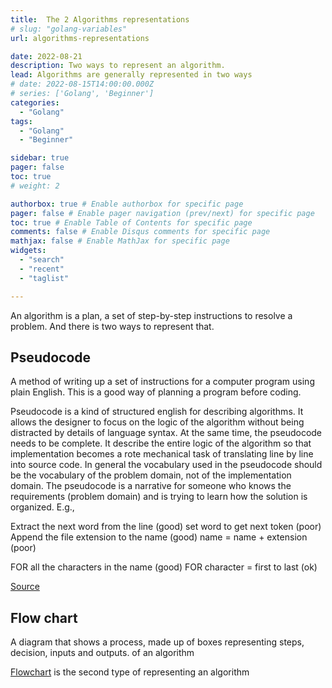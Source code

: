 ```yaml
---
title:  The 2 Algorithms representations
# slug: "golang-variables"
url: algorithms-representations

date: 2022-08-21
description: Two ways to represent an algorithm.
lead: Algorithms are generally represented in two ways
# date: 2022-08-15T14:00:00.000Z
# series: ['Golang', 'Beginner']
categories:
  - "Golang"
tags:
  - "Golang"
  - "Beginner"

sidebar: true
pager: false
toc: true
# weight: 2

authorbox: true # Enable authorbox for specific page
pager: false # Enable pager navigation (prev/next) for specific page
toc: true # Enable Table of Contents for specific page
comments: false # Enable Disqus comments for specific page
mathjax: false # Enable MathJax for specific page
widgets:
  - "search"
  - "recent"
  - "taglist"

---
```


An algorithm is a plan, a set of step-by-step instructions to resolve a problem. And there is two ways to represent that.

<!--more-->

## Pseudocode

A method of writing up a set of instructions for a computer program using plain English. This is a good way of planning a program before coding.

Pseudocode is a kind of structured english for describing algorithms. It allows the designer to focus on the logic of the algorithm without being distracted by details of language syntax.  At the same time, the pseudocode needs to be complete.  It describe the entire logic of the algorithm so that implementation becomes a rote mechanical task of translating line by line into source code.
In general the vocabulary used in the pseudocode should be the vocabulary of the problem domain, not of the implementation domain.  The pseudocode is a narrative for someone who knows the requirements (problem domain) and is trying to learn how the solution is organized.  E.g.,

Extract the next word from the line (good)
set word to get next token (poor)
Append the file extension to the name (good)
name = name + extension (poor)

FOR all the characters in the name (good)
FOR character = first to last (ok)


[Source](http://users.csc.calpoly.edu/~jdalbey/SWE/pdl_std.html)


## Flow chart

A diagram that shows a process, made up of boxes representing steps, decision, inputs and outputs. of an algorithm

[Flowchart](https://en.wikipedia.org/wiki/Flowchart) is the second type of representing an algorithm
